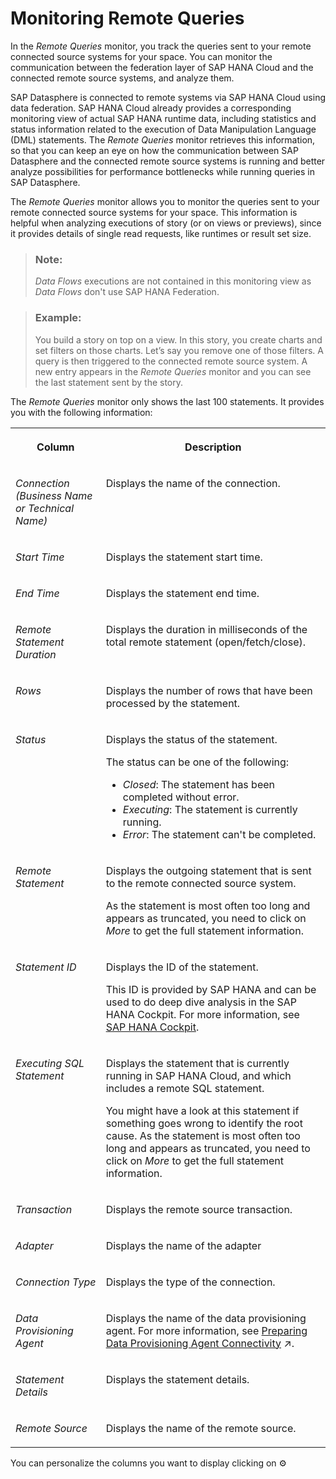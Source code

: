 <!-- loio806d7f0c45a14f1fb07db0a226b2b822 -->

<link rel="stylesheet" type="text/css" href="../css/sap-icons.css"/>

# Monitoring Remote Queries

In the *Remote Queries* monitor, you track the queries sent to your remote connected source systems for your space. You can monitor the communication between the federation layer of SAP HANA Cloud and the connected remote source systems, and analyze them.

SAP Datasphere is connected to remote systems via SAP HANA Cloud using data federation. SAP HANA Cloud already provides a corresponding monitoring view of actual SAP HANA runtime data, including statistics and status information related to the execution of Data Manipulation Language \(DML\) statements. The *Remote Queries* monitor retrieves this information, so that you can keep an eye on how the communication between SAP Datasphere and the connected remote source systems is running and better analyze possibilities for performance bottlenecks while running queries in SAP Datasphere.

The *Remote Queries* monitor allows you to monitor the queries sent to your remote connected source systems for your space. This information is helpful when analyzing executions of story \(or on views or previews\), since it provides details of single read requests, like runtimes or result set size.

> ### Note:  
> *Data Flows* executions are not contained in this monitoring view as *Data Flows* don't use SAP HANA Federation.

> ### Example:  
> You build a story on top on a view. In this story, you create charts and set filters on those charts. Let’s say you remove one of those filters. A query is then triggered to the connected remote source system. A new entry appears in the *Remote Queries* monitor and you can see the last statement sent by the story.

The *Remote Queries* monitor only shows the last 100 statements. It provides you with the following information:


<table>
<tr>
<th valign="top">

Column

</th>
<th valign="top">

Description

</th>
</tr>
<tr>
<td valign="top">

*Connection \(Business Name or Technical Name\)*

</td>
<td valign="top">

Displays the name of the connection. 

</td>
</tr>
<tr>
<td valign="top">

*Start Time*

</td>
<td valign="top">

Displays the statement start time. 

</td>
</tr>
<tr>
<td valign="top">

*End Time*

</td>
<td valign="top">

Displays the statement end time. 

</td>
</tr>
<tr>
<td valign="top">

*Remote Statement Duration*

</td>
<td valign="top">

Displays the duration in milliseconds of the total remote statement \(open/fetch/close\). 

</td>
</tr>
<tr>
<td valign="top">

*Rows*

</td>
<td valign="top">

Displays the number of rows that have been processed by the statement. 

</td>
</tr>
<tr>
<td valign="top">

*Status*

</td>
<td valign="top">

Displays the status of the statement. 

The status can be one of the following:

-   *Closed*: The statement has been completed without error.
-   *Executing*: The statement is currently running.
-   *Error*: The statement can't be completed.



</td>
</tr>
<tr>
<td valign="top">

*Remote Statement*

</td>
<td valign="top">

Displays the outgoing statement that is sent to the remote connected source system. 

As the statement is most often too long and appears as truncated, you need to click on *More* to get the full statement information.

</td>
</tr>
<tr>
<td valign="top">

*Statement ID*

</td>
<td valign="top">

Displays the ID of the statement. 

This ID is provided by SAP HANA and can be used to do deep dive analysis in the SAP HANA Cockpit. For more information, see [SAP HANA Cockpit](https://help.sap.com/viewer/6b94445c94ae495c83a19646e7c3fd56/latest/en-US/da25cad976064dc0a24a1b0ee9b62525.html).

</td>
</tr>
<tr>
<td valign="top">

*Executing SQL Statement*

</td>
<td valign="top">

Displays the statement that is currently running in SAP HANA Cloud, and which includes a remote SQL statement. 

You might have a look at this statement if something goes wrong to identify the root cause. As the statement is most often too long and appears as truncated, you need to click on *More* to get the full statement information.

</td>
</tr>
<tr>
<td valign="top">

*Transaction*

</td>
<td valign="top">

Displays the remote source transaction. 

</td>
</tr>
<tr>
<td valign="top">

*Adapter*

</td>
<td valign="top">

Displays the name of the adapter 

</td>
</tr>
<tr>
<td valign="top">

*Connection Type*

</td>
<td valign="top">

Displays the type of the connection. 

</td>
</tr>
<tr>
<td valign="top">

*Data Provisioning Agent*

</td>
<td valign="top">

Displays the name of the data provisioning agent. For more information, see [Preparing Data Provisioning Agent Connectivity](https://help.sap.com/viewer/935116dd7c324355803d4b85809cec97/DEV_CURRENT/en-US/f1a39d1a763e48c8872f45c110a5a4e2.html "Most connection types supporting remote tables use SAP HANA Smart Data Integration (SDI) and its Data Provisioning Agent. Before using the connection, the agent requires an appropriate setup.") :arrow_upper_right:. 

</td>
</tr>
<tr>
<td valign="top">

*Statement Details*

</td>
<td valign="top">

Displays the statement details. 

</td>
</tr>
<tr>
<td valign="top">

*Remote Source*

</td>
<td valign="top">

Displays the name of the remote source. 

</td>
</tr>
</table>

You can personalize the columns you want to display clicking on :gear:

